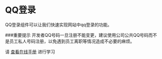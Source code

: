 # QQ登录

QQ登录组件可以让我们快速实现网站中qq登录的功能。

###重要提示
开发者QQ号码一旦注册不能变更，建议使用公司公共QQ号码而不是员工私人号码注册，以免遇到员工离职等情况造成不必要的麻烦。

请 [查看在线手册](hhttp://www.kancloud.cn/houdunwang/hdphp3/215231) 进行学习